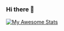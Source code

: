 ### Hi there 👋

[![My Awesome Stats](https://awesome-github-stats.azurewebsites.net/user-stats/AminMKN?cardType=github&theme=dark&Border=DD630F)](https://git.io/awesome-stats-card)


<!--
**AminMKN/AminMKN** is a ✨ _special_ ✨ repository because its `README.md` (this file) appears on your GitHub profile.

Here are some ideas to get you started:

- 🔭 I’m currently working on ...
- 🌱 I’m currently learning ...
- 👯 I’m looking to collaborate on ...
- 🤔 I’m looking for help with ...
- 💬 Ask me about ...
- 📫 How to reach me: ...
- 😄 Pronouns: ...
- ⚡ Fun fact: ...
-->
